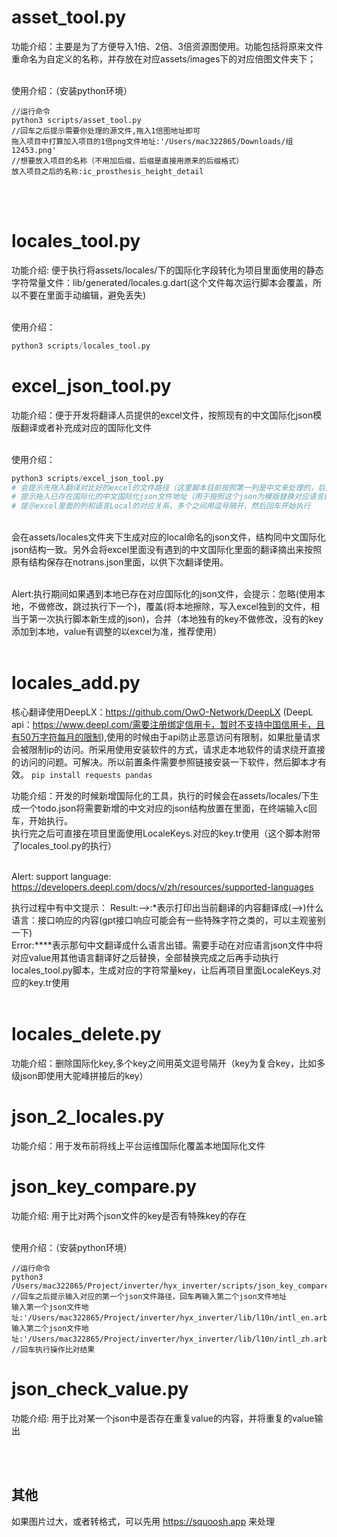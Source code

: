 <!--
 * @Author: Cao Shixin
 * @Date: 2023-02-17 10:10:56
 * @LastEditors: Cao Shixin
 * @LastEditTime: 2023-02-17 10:37:08
 * @Description: 
-->
# asset_tool.py

功能介绍：主要是为了方便导入1倍、2倍、3倍资源图使用。功能包括将原来文件重命名为自定义的名称，并存放在对应assets/images下的对应倍图文件夹下；<br><br>

使用介绍：（安装python环境）<br>
```
//运行命令
python3 scripts/asset_tool.py 
//回车之后提示需要你处理的源文件,拖入1倍图地址即可
拖入项目中打算加入项目的1倍png文件地址:'/Users/mac322865/Downloads/组12453.png'
//想要放入项目的名称（不用加后缀，后缀是直接用原来的后缀格式）
放入项目之后的名称:ic_prosthesis_height_detail
```
<br><br>

# locales_tool.py

功能介绍: 便于执行将assets/locales/下的国际化字段转化为项目里面使用的静态字符常量文件：lib/generated/locales.g.dart(这个文件每次运行脚本会覆盖，所以不要在里面手动编辑，避免丢失)<br><br>

使用介绍：
```python
python3 scripts/locales_tool.py
```


# excel_json_tool.py

功能介绍：便于开发将翻译人员提供的excel文件，按照现有的中文国际化json模版翻译或者补充成对应的国际化文件<br><br>

使用介绍：
```python
python3 scripts/excel_json_tool.py
# 会提示先拖入翻译对比好的excel的文件路径（这里脚本目前按照第一列是中文来处理的，后面如果有改动再调整）然后回车
# 提示拖入已存在国际化的中文国际化json文件地址（用于按照这个json为模版替换对应语言的value值），然后回车
# 提示excel里面的列和语言Local的对应关系，多个之间用逗号隔开，然后回车开始执行
```
<br>会在assets/locales文件夹下生成对应的local命名的json文件，结构同中文国际化json结构一致。另外会将excel里面没有遇到的中文国际化里面的翻译摘出来按照原有结构保存在notrans.json里面，以供下次翻译使用。<br><br>

Alert:执行期间如果遇到本地已存在对应国际化的json文件，会提示：忽略(使用本地，不做修改，跳过执行下一个)，覆盖(将本地擦除，写入excel独到的文件，相当于第一次执行脚本新生成的json)，合并（本地独有的key不做修改，没有的key添加到本地，value有调整的以excel为准，推荐使用）<br><br>

# locales_add.py
核心翻译使用DeepLX：https://github.com/OwO-Network/DeepLX (DeepL api：https://www.deepl.com/需要注册绑定信用卡，暂时不支持中国信用卡，且有50万字符每月的限制),使用的时候由于api防止恶意访问有限制，如果批量请求会被限制ip的访问。所采用使用安装软件的方式，请求走本地软件的请求绕开直接的访问的问题。可解决。所以前置条件需要参照链接安装一下软件，然后脚本才有效。
```pip install requests pandas```

功能介绍：开发的时候新增国际化的工具，执行的时候会在assets/locales/下生成一个todo.json将需要新增的中文对应的json结构放置在里面，在终端输入c回车，开始执行。<br>
执行完之后可直接在项目里面使用LocaleKeys.对应的key.tr使用（这个脚本附带了locales_tool.py的执行）<br><br>

Alert:
support language: https://developers.deepl.com/docs/v/zh/resources/supported-languages

执行过程中有中文提示：
Result:*-->*:*表示打印出当前翻译的内容翻译成(-->)什么语言：接口响应的内容(gpt接口响应可能会有一些特殊字符之类的，可以主观鉴别一下)<br>
Error:****表示那句中文翻译成什么语言出错。需要手动在对应语言json文件中将对应value用其他语言翻译好之后替换，全部替换完成之后再手动执行locales_tool.py脚本，生成对应的字符常量key，让后再项目里面LocaleKeys.对应的key.tr使用<br><br>

# locales_delete.py
功能介绍：删除国际化key,多个key之间用英文逗号隔开（key为复合key，比如多级json即使用大驼峰拼接后的key）

# json_2_locales.py
功能介绍：用于发布前将线上平台运维国际化覆盖本地国际化文件

# json_key_compare.py
功能介绍: 用于比对两个json文件的key是否有特殊key的存在<br><br>

使用介绍：（安装python环境）<br>
```
//运行命令
python3 /Users/mac322865/Project/inverter/hyx_inverter/scripts/json_key_compare.py
//回车之后提示输入对应的第一个json文件路径，回车再输入第二个json文件地址
输入第一个json文件地址:'/Users/mac322865/Project/inverter/hyx_inverter/lib/l10n/intl_en.arb'
输入第二个json文件地址:'/Users/mac322865/Project/inverter/hyx_inverter/lib/l10n/intl_zh.arb'
//回车执行操作比对结果
```

# json_check_value.py
功能介绍: 用于比对某一个json中是否存在重复value的内容，并将重复的value输出


<br><br>

## 其他
如果图片过大，或者转格式，可以先用 https://squoosh.app 来处理
<br><br><br><br><br><br><br><br><br>

